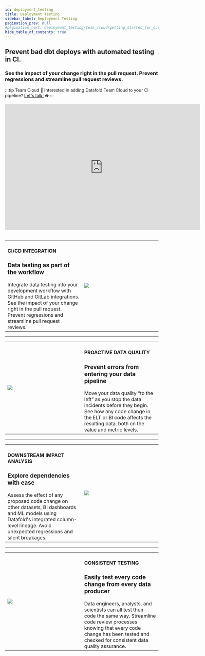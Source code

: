 ```yaml
---
id: deployment_testing
title: Deployment Testing
sidebar_label: Deployment Testing
pagination_prev: null
#pagination_next: deployment_testing/team_cloud/getting_started_for_customers
hide_table_of_contents: true
---
```


## Prevent bad dbt deploys with automated testing in CI.

### See the impact of your change right in the pull request. Prevent regressions and streamline pull request reviews.

:::tip Team Cloud
🔧 Interested in adding Datafold Team Cloud to your CI pipeline? [Let's talk!](https://calendly.com/d/zkz-63b-23q/see-a-demo?email=clay%20analytics%40datafold.com&first_name=Clay&last_name=Moeller&a1=) ☎️
:::
<br />
<div align="center">
    <iframe width="640" height="414" src="https://www.loom.com/embed/182d0889db6a4e75a9acb7e62e6d0b62" frameborder="0" webkitallowfullscreen mozallowfullscreen allowfullscreen></iframe>
</div>
<br />
<table>
    <tr>
        <td width="50%">
            <h4>CI/CD INTEGRATION</h4>
            <h3>Data testing as part of the workflow</h3>
            Integrate data testing into your development workflow with GitHub and GitLab integrations. See the impact of your change right in the pull request. Prevent regressions and streamline pull request reviews.
        </td>
        <td width="50%">
            <img src={'/img/deployment_testing_1.png'} />
        </td>
    </tr>
</table>

---

<table>
    <tr>
        <td width="50%">
            <img src={'/img/deployment_testing_2.png'} />
        </td>
        <td width="50%">
            <h4>PROACTIVE DATA QUALITY</h4>
            <h3>Prevent errors from entering your data pipeline</h3>
            Move your data quality “to the left” as you stop the data incidents before they begin. See how any code change in the ELT or BI code affects the resulting data, both on the value and metric levels.
        </td>
    </tr>
</table>

---

<table>
    <tr>
        <td width="50%">
            <h4>DOWNSTREAM IMPACT ANALYSIS</h4>
            <h3>Explore dependencies with ease</h3>
            Assess the effect of any proposed code change on other datasets, BI dashboards and ML models using Datafold's integrated column-level lineage. Avoid unexpected regressions and silent breakages.
        </td>
        <td width="50%">
            <img src={'/img/deployment_testing_3.png'} />
        </td>
    </tr>
</table>

---


<table>
    <tr>
        <td width="50%">
            <img src={'/img/deployment_testing_4.png'} />
        </td>
        <td width="50%">
            <h4>CONSISTENT TESTING</h4>
            <h3>Easily test every code change from every data producer</h3>
            Data engineers, analysts, and scientists can all test their code the same way. Streamline code review processes knowing that every code change has been tested and checked for consistent data quality assurance.
        </td>
    </tr>
</table>